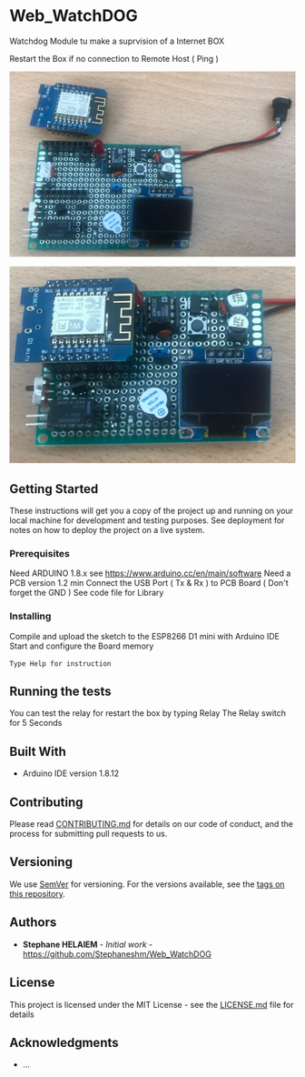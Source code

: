 # Web_WatchDOG

Watchdog Module tu make a suprvision of a Internet BOX

Restart the Box if no connection to Remote Host ( Ping )

![PCB Board](/image/pcb1.jpg)

![PCB Board](/image/pcb2.jpg)


## Getting Started

These instructions will get you a copy of the project up and running on your local machine for development and testing purposes. See deployment for notes on how to deploy the project on a live system.

### Prerequisites

Need ARDUINO 1.8.x see https://www.arduino.cc/en/main/software
Need a PCB version 1.2 min
Connect the USB Port ( Tx & Rx ) to PCB Board ( Don't forget the GND )
See code file for Library


### Installing

Compile and upload the sketch to the ESP8266 D1 mini with Arduino IDE
Start and configure the Board memory

```
Type Help for instruction
```

## Running the tests

You can test the relay for restart the box by typing Relay
The Relay switch for 5 Seconds



## Built With

* Arduino IDE  version 1.8.12

## Contributing

Please read [CONTRIBUTING.md](https://github.com/Stephaneshm/Web_WatchDOG) for details on our code of conduct, and the process for submitting pull requests to us.

## Versioning

We use [SemVer](http://semver.org/) for versioning. For the versions available, see the [tags on this repository](https://github.com/Stephaneshm/Web_WatchDOG). 

## Authors

* **Stephane HELAIEM** - *Initial work* - https://github.com/Stephaneshm/Web_WatchDOG

## License

This project is licensed under the MIT License - see the [LICENSE.md](LICENSE.md) file for details

## Acknowledgments

* ...

